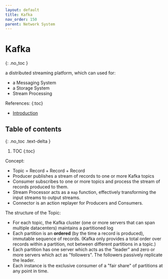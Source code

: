 ```yaml
---
layout: default
title: Kafka
nav_order: 150
parent: Network System
---
```


# Kafka
{: .no_toc }

a distributed streaming platform, which can used for:

- a Messaging System
- a Storage System
- Stream Processing

References:
{:toc}

- [Introduction](https://kafka.apache.org/intro)

## Table of contents
{: .no_toc .text-delta }

1. TOC
{:toc}


Concept:

- Topic = Record + Record + Record
- Producer publishes a stream of records to one or more Kafka topics
- Consumer subscribes to one or more topics and process the stream of records produced to them.
- Stream Processor acts as a `map` function, effectively transforming the input streams to output streams.
- Connector is an action replayer for Producers and Consumers.

The structure of the Topic:

- For each topic, the Kafka cluster (one or more servers that can span multiple datacenters) maintains a partitioned log
- Each partition is an **ordered** (by the time a record is produced), immutable sequence of records. (Kafka only provides a total order over records within a partition, not between different partitions in a topic.)
- Each partition has one server which acts as the "leader" and zero or more servers which act as "followers". The followers passively replicate the leader.
- Each instance is the exclusive consumer of a "fair share" of partitions at any point in time.



